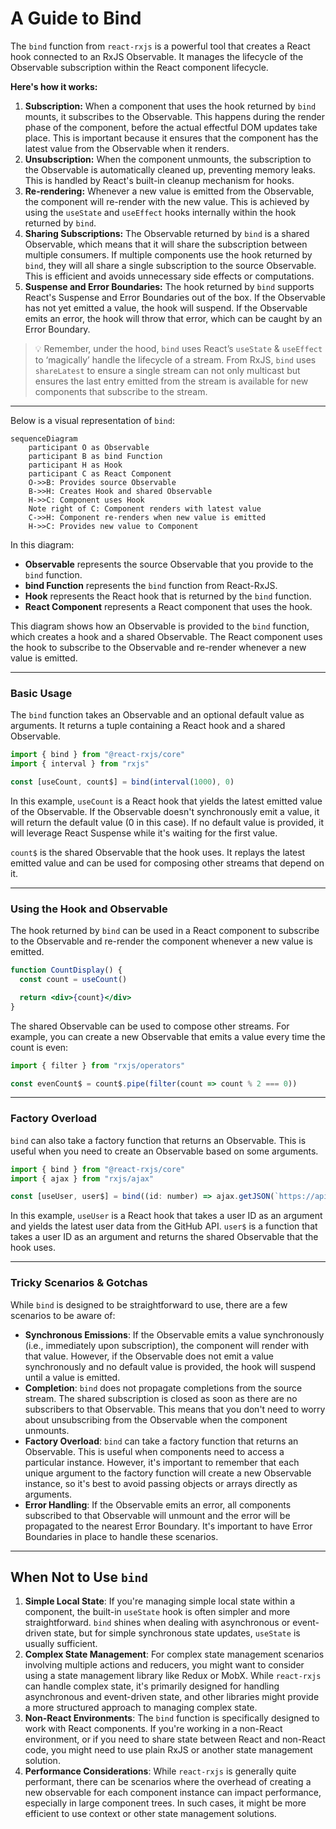 # A Guide to Bind

The `bind` function from `react-rxjs` is a powerful tool that creates a React hook connected to an RxJS Observable. It manages the lifecycle of the Observable subscription within the React component lifecycle.

**Here's how it works:**

1. **Subscription:** When a component that uses the hook returned by `bind` mounts, it subscribes to the Observable. This happens during the render phase of the component, before the actual effectful DOM updates take place. This is important because it ensures that the component has the latest value from the Observable when it renders.
2. **Unsubscription:** When the component unmounts, the subscription to the Observable is automatically cleaned up, preventing memory leaks. This is handled by React's built-in cleanup mechanism for hooks.
3. **Re-rendering:** Whenever a new value is emitted from the Observable, the component will re-render with the new value. This is achieved by using the `useState` and `useEffect` hooks internally within the hook returned by `bind`.
4. **Sharing Subscriptions:** The Observable returned by `bind` is a shared Observable, which means that it will share the subscription between multiple consumers. If multiple components use the hook returned by `bind`, they will all share a single subscription to the source Observable. This is efficient and avoids unnecessary side effects or computations.
5. **Suspense and Error Boundaries:** The hook returned by `bind` supports React's Suspense and Error Boundaries out of the box. If the Observable has not yet emitted a value, the hook will suspend. If the Observable emits an error, the hook will throw that error, which can be caught by an Error Boundary.

>
> 💡 Remember, under the hood, `bind` uses React’s `useState` & `useEffect` to ‘magically’ handle the lifecycle of a stream. From RxJS, `bind` uses `shareLatest` to ensure a single stream can not only multicast but ensures the last entry emitted from the stream is available for new components that subscribe to the stream.
>


---

Below is a visual representation of `bind`:

```mermaid
sequenceDiagram
    participant O as Observable
    participant B as bind Function
    participant H as Hook
    participant C as React Component
    O->>B: Provides source Observable
    B->>H: Creates Hook and shared Observable
    H->>C: Component uses Hook
    Note right of C: Component renders with latest value
    C->>H: Component re-renders when new value is emitted
    H->>C: Provides new value to Component

```

In this diagram:

- **Observable** represents the source Observable that you provide to the `bind` function.
- **bind Function** represents the `bind` function from React-RxJS.
- **Hook** represents the React hook that is returned by the `bind` function.
- **React Component** represents a React component that uses the hook.

This diagram shows how an Observable is provided to the `bind` function, which creates a hook and a shared Observable. The React component uses the hook to subscribe to the Observable and re-render whenever a new value is emitted.

---

### Basic Usage

The `bind` function takes an Observable and an optional default value as arguments. It returns a tuple containing a React hook and a shared Observable.

```jsx
import { bind } from "@react-rxjs/core"
import { interval } from "rxjs"

const [useCount, count$] = bind(interval(1000), 0)

```

In this example, `useCount` is a React hook that yields the latest emitted value of the Observable. If the Observable doesn't synchronously emit a value, it will return the default value (0 in this case). If no default value is provided, it will leverage React Suspense while it's waiting for the first value.

`count$` is the shared Observable that the hook uses. It replays the latest emitted value and can be used for composing other streams that depend on it.

---

### Using the Hook and Observable

The hook returned by `bind` can be used in a React component to subscribe to the Observable and re-render the component whenever a new value is emitted.

```jsx
function CountDisplay() {
  const count = useCount()

  return <div>{count}</div>
}

```

The shared Observable can be used to compose other streams. For example, you can create a new Observable that emits a value every time the count is even:

```jsx
import { filter } from "rxjs/operators"

const evenCount$ = count$.pipe(filter(count => count % 2 === 0))
```

---

### Factory Overload

`bind` can also take a factory function that returns an Observable. This is useful when you need to create an Observable based on some arguments.

```jsx
import { bind } from "@react-rxjs/core"
import { ajax } from "rxjs/ajax"

const [useUser, user$] = bind((id: number) => ajax.getJSON(`https://api.github.com/users/${id}`))

```

In this example, `useUser` is a React hook that takes a user ID as an argument and yields the latest user data from the GitHub API. `user$` is a function that takes a user ID as an argument and returns the shared Observable that the hook uses.

---

### Tricky Scenarios & Gotchas

While `bind` is designed to be straightforward to use, there are a few scenarios to be aware of:

- **Synchronous Emissions**: If the Observable emits a value synchronously (i.e., immediately upon subscription), the component will render with that value. However, if the Observable does not emit a value synchronously and no default value is provided, the hook will suspend until a value is emitted.
- **Completion**: `bind` does not propagate completions from the source stream. The shared subscription is closed as soon as there are no subscribers to that Observable. This means that you don't need to worry about unsubscribing from the Observable when the component unmounts.
- **Factory Overload**: `bind` can take a factory function that returns an Observable. This is useful when components need to access a particular instance. However, it's important to remember that each unique argument to the factory function will create a new Observable instance, so it's best to avoid passing objects or arrays directly as arguments.
- **Error Handling**: If the Observable emits an error, all components subscribed to that Observable will unmount and the error will be propagated to the nearest Error Boundary. It's important to have Error Boundaries in place to handle these scenarios.

---

## When Not to Use `bind`

1. **Simple Local State**: If you're managing simple local state within a component, the built-in `useState` hook is often simpler and more straightforward. `bind` shines when dealing with asynchronous or event-driven state, but for simple synchronous state updates, `useState` is usually sufficient.
2. **Complex State Management**: For complex state management scenarios involving multiple actions and reducers, you might want to consider using a state management library like Redux or MobX. While `react-rxjs` can handle complex state, it's primarily designed for handling asynchronous and event-driven state, and other libraries might provide a more structured approach to managing complex state.
3. **Non-React Environments**: The `bind` function is specifically designed to work with React components. If you're working in a non-React environment, or if you need to share state between React and non-React code, you might need to use plain RxJS or another state management solution.
4. **Performance Considerations**: While `react-rxjs` is generally quite performant, there can be scenarios where the overhead of creating a new observable for each component instance can impact performance, especially in large component trees. In such cases, it might be more efficient to use context or other state management solutions.
